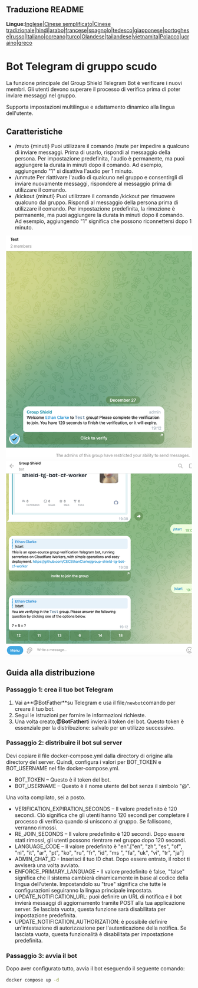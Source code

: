 ## Traduzione README

**Lingue:**[Inglese](README.md)\|[Cinese semplificato](README.zh-CN.md)\|[Cinese tradizionale](README.zh-TW.md)\|[hindi](README.hi.md)\|[arabo](README.ar.md)\|[francese](README.fr.md)\|[spagnolo](README.es.md)\|[tedesco](README.de.md)\|[giapponese](README.ja.md)\|[portoghese](README.pt.md)\|[russo](README.ru.md)\|[Italiano](README.it.md)\|[coreano](README.ko.md)\|[turco](README.tr.md)\|[Olandese](README.nl.md)\|[tailandese](README.th.md)\|[vietnamita](README.vi.md)\|[Polacco](README.pl.md)\|[ucraino](README.uk.md)\|[greco](README.el.md)

# Bot Telegram di gruppo scudo

La funzione principale del Group Shield Telegram Bot è verificare i nuovi membri. Gli utenti devono superare il processo di verifica prima di poter inviare messaggi nel gruppo.

Supporta impostazioni multilingue e adattamento dinamico alla lingua dell'utente.

## Caratteristiche

-   /muto {minuti}
    Puoi utilizzare il comando /mute per impedire a qualcuno di inviare messaggi. Prima di usarlo, rispondi al messaggio della persona. Per impostazione predefinita, l'audio è permanente, ma puoi aggiungere la durata in minuti dopo il comando. Ad esempio, aggiungendo "1" si disattiva l'audio per 1 minuto.
-   /unmute Per riattivare l'audio di qualcuno nel gruppo e consentirgli di inviare nuovamente messaggi, rispondere al messaggio prima di utilizzare il comando.
-   /kickout {minuti} 
    Puoi utilizzare il comando /kickout per rimuovere qualcuno dal gruppo. Rispondi al messaggio della persona prima di utilizzare il comando. Per impostazione predefinita, la rimozione è permanente, ma puoi aggiungere la durata in minuti dopo il comando. Ad esempio, aggiungendo "1" significa che possono riconnettersi dopo 1 minuto.

![screenshot](https://raw.githubusercontent.com/CECEthanClarke/group-shield-tg-bot/refs/heads/main/other/image.png)![screenshot](https://raw.githubusercontent.com/CECEthanClarke/group-shield-tg-bot/refs/heads/main/other/image2.png)

## Guida alla distribuzione

### Passaggio 1: crea il tuo bot Telegram

1.  Vai a**@BotFather**su Telegram e usa il file`/newbot`comando per creare il tuo bot.
2.  Segui le istruzioni per fornire le informazioni richieste.
3.  Una volta creato,**@BotFather**ti invierà il token del bot. Questo token è essenziale per la distribuzione: salvalo per un utilizzo successivo.

### Passaggio 2: distribuire il bot sul server

Devi copiare il file docker-compose.yml dalla directory di origine alla directory del server. Quindi, configura i valori per BOT_TOKEN e BOT_USERNAME nel file docker-compose.yml.

-   BOT_TOKEN – Questo è il token del bot.
-   BOT_USERNAME – Questo è il nome utente del bot senza il simbolo "@".

Una volta compilato, sei a posto.

-   VERIFICATION_EXPIRATION_SECONDS – Il valore predefinito è 120 secondi. Ciò significa che gli utenti hanno 120 secondi per completare il processo di verifica quando si uniscono al gruppo. Se falliscono, verranno rimossi.
-   RE_JOIN_SECONDS – Il valore predefinito è 120 secondi. Dopo essere stati rimossi, gli utenti possono rientrare nel gruppo dopo 120 secondi.
-   LANGUAGE_CODE – Il valore predefinito è "en".["en", "zh", "es", "of", "nl", "it", "ar", "pt", "ko", "ru", "fr", "id", "ms ", "fa", "uk", "vi", "tr", "ja"]
-   ADMIN_CHAT_ID - Inserisci il tuo ID chat. Dopo essere entrato, il robot ti avviserà una volta avviato.
-   ENFORCE_PRIMARY_LANGUAGE - Il valore predefinito è false, "false" significa che il sistema cambierà dinamicamente in base al codice della lingua dell'utente. Impostandolo su "true" significa che tutte le configurazioni seguiranno la lingua principale impostata.
-   UPDATE_NOTIFICATION_URL: puoi definire un URL di notifica e il bot invierà messaggi di aggiornamento tramite POST alla tua applicazione server. Se lasciata vuota, questa funzione sarà disabilitata per impostazione predefinita.
-   UPDATE_NOTIFICATION_AUTHORIZATION: è possibile definire un'intestazione di autorizzazione per l'autenticazione della notifica. Se lasciata vuota, questa funzionalità è disabilitata per impostazione predefinita.

### Passaggio 3: avvia il bot

Dopo aver configurato tutto, avvia il bot eseguendo il seguente comando:

```bash
docker compose up -d
```

